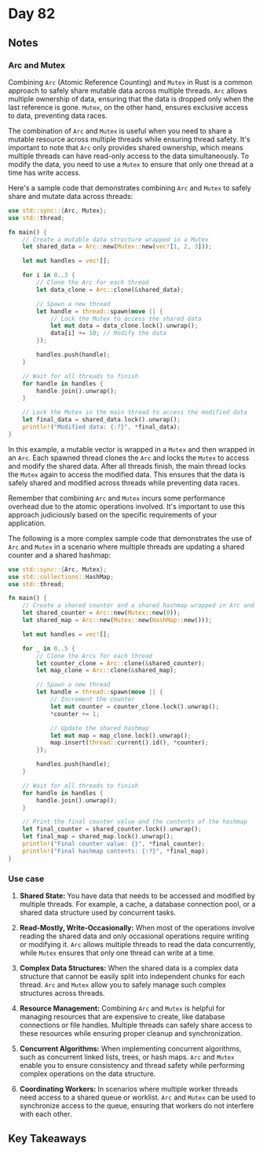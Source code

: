 # Day 82

## Notes

### Arc and Mutex

Combining `Arc` (Atomic Reference Counting) and `Mutex` in Rust is a common approach to safely share mutable data across multiple threads. `Arc` allows multiple ownership of data, ensuring that the data is dropped only when the last reference is gone. `Mutex`, on the other hand, ensures exclusive access to data, preventing data races.

The combination of `Arc` and `Mutex` is useful when you need to share a mutable resource across multiple threads while ensuring thread safety. It's important to note that `Arc` only provides shared ownership, which means multiple threads can have read-only access to the data simultaneously. To modify the data, you need to use a `Mutex` to ensure that only one thread at a time has write access.

Here's a sample code that demonstrates combining `Arc` and `Mutex` to safely share and mutate data across threads:

```rust
use std::sync::{Arc, Mutex};
use std::thread;

fn main() {
    // Create a mutable data structure wrapped in a Mutex
    let shared_data = Arc::new(Mutex::new(vec![1, 2, 3]));

    let mut handles = vec![];

    for i in 0..3 {
        // Clone the Arc for each thread
        let data_clone = Arc::clone(&shared_data);

        // Spawn a new thread
        let handle = thread::spawn(move || {
            // Lock the Mutex to access the shared data
            let mut data = data_clone.lock().unwrap();
            data[i] += 10; // Modify the data
        });

        handles.push(handle);
    }

    // Wait for all threads to finish
    for handle in handles {
        handle.join().unwrap();
    }

    // Lock the Mutex in the main thread to access the modified data
    let final_data = shared_data.lock().unwrap();
    println!("Modified data: {:?}", *final_data);
}
```

In this example, a mutable vector is wrapped in a `Mutex` and then wrapped in an `Arc`. Each spawned thread clones the `Arc` and locks the `Mutex` to access and modify the shared data. After all threads finish, the main thread locks the `Mutex` again to access the modified data. This ensures that the data is safely shared and modified across threads while preventing data races.

Remember that combining `Arc` and `Mutex` incurs some performance overhead due to the atomic operations involved. It's important to use this approach judiciously based on the specific requirements of your application.

The following is a more complex sample code that demonstrates the use of `Arc` and `Mutex` in a scenario where multiple threads are updating a shared counter and a shared hashmap:

```rust
use std::sync::{Arc, Mutex};
use std::collections::HashMap;
use std::thread;

fn main() {
    // Create a shared counter and a shared hashmap wrapped in Arc and Mutex
    let shared_counter = Arc::new(Mutex::new(0));
    let shared_map = Arc::new(Mutex::new(HashMap::new()));

    let mut handles = vec![];

    for _ in 0..5 {
        // Clone the Arcs for each thread
        let counter_clone = Arc::clone(&shared_counter);
        let map_clone = Arc::clone(&shared_map);

        // Spawn a new thread
        let handle = thread::spawn(move || {
            // Increment the counter
            let mut counter = counter_clone.lock().unwrap();
            *counter += 1;

            // Update the shared hashmap
            let mut map = map_clone.lock().unwrap();
            map.insert(thread::current().id(), *counter);
        });

        handles.push(handle);
    }

    // Wait for all threads to finish
    for handle in handles {
        handle.join().unwrap();
    }

    // Print the final counter value and the contents of the hashmap
    let final_counter = shared_counter.lock().unwrap();
    let final_map = shared_map.lock().unwrap();
    println!("Final counter value: {}", *final_counter);
    println!("Final hashmap contents: {:?}", *final_map);
}
```



### Use case

1. **Shared State:** You have data that needs to be accessed and modified by multiple threads. For example, a cache, a database connection pool, or a shared data structure used by concurrent tasks.

2. **Read-Mostly, Write-Occasionally:** When most of the operations involve reading the shared data and only occasional operations require writing or modifying it. `Arc` allows multiple threads to read the data concurrently, while `Mutex` ensures that only one thread can write at a time.

3. **Complex Data Structures:** When the shared data is a complex data structure that cannot be easily split into independent chunks for each thread. `Arc` and `Mutex` allow you to safely manage such complex structures across threads.

4. **Resource Management:** Combining `Arc` and `Mutex` is helpful for managing resources that are expensive to create, like database connections or file handles. Multiple threads can safely share access to these resources while ensuring proper cleanup and synchronization.

5. **Concurrent Algorithms:** When implementing concurrent algorithms, such as concurrent linked lists, trees, or hash maps. `Arc` and `Mutex` enable you to ensure consistency and thread safety while performing complex operations on the data structure.

6. **Coordinating Workers:** In scenarios where multiple worker threads need access to a shared queue or worklist. `Arc` and `Mutex` can be used to synchronize access to the queue, ensuring that workers do not interfere with each other.

## Key Takeaways
